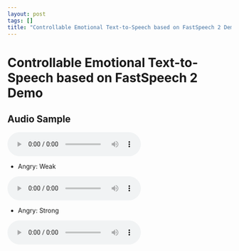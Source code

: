 ```yaml
---
layout: post
tags: []
title: "Controllable Emotional Text-to-Speech based on FastSpeech 2 Demo"
---
```


# Controllable Emotional Text-to-Speech based on FastSpeech 2 Demo

## Audio Sample

<audio controls>
    <source src='./assets/wav/step_100000_acriil_sad_00001772_mel_ang_0.mp3'>
</audio>

- Angry: Weak

<audio controls>
    <source src='./assets/wav/step_100000_acriil_sad_00001772_mel_ang_weak.mp3'>
</audio>

- Angry: Strong

<audio controls>
    <source src='./assets/wav/step_100000_acriil_sad_00001772_mel_ang_strong.mp3'>
</audio>
